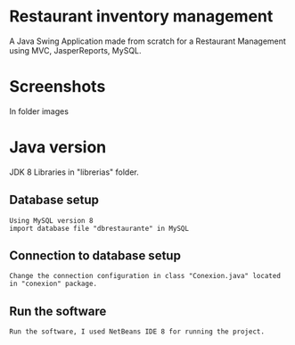 # Restaurant inventory management
A Java Swing Application made from scratch for a Restaurant Management using MVC, JasperReports, MySQL.


# Screenshots
In folder images

# Java version
JDK 8
Libraries in "librerias" folder.

## Database setup
```
Using MySQL version 8
import database file "dbrestaurante" in MySQL
```

## Connection to database setup
```
Change the connection configuration in class "Conexion.java" located in "conexion" package.
```

## Run the software
```
Run the software, I used NetBeans IDE 8 for running the project.
```
